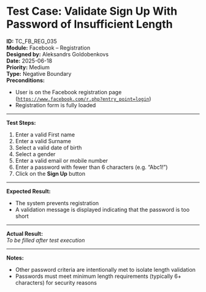 # Test Case: Validate Sign Up With Password of Insufficient Length

**ID:** TC_FB_REG_035  
**Module:** Facebook – Registration  
**Designed by:** Aleksandrs Goldobenkovs  
**Date:** 2025-06-18  
**Priority:** Medium  
**Type:** Negative Boundary  
**Preconditions:**  
- User is on the Facebook registration page  ([`https://www.facebook.com/r.php?entry_point=login`](https://www.facebook.com/r.php?entry_point=login))
- Registration form is fully loaded

---

**Test Steps:**

1. Enter a valid First name
2. Enter a valid Surname
3. Select a valid date of birth
4. Select a gender
5. Enter a valid email or mobile number 
6. Enter a password with fewer than 6 characters (e.g. “Abc1!”) 
7. Click on the **Sign Up** button

---

**Expected Result:**   
- The system prevents registration
- A validation message is displayed indicating that the password is too short

---

**Actual Result:**  
_To be filled after test execution_

---

**Notes:**
- Other password criteria are intentionally met to isolate length validation
- Passwords must meet minimum length requirements (typically 6+ characters) for security reasons
